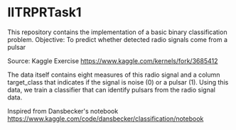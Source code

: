 # IITRPRTask1
This repository contains the implementation of a basic binary classification problem. Objective: To predict whether detected radio signals come from a pulsar

Source: Kaggle Exercise https://www.kaggle.com/kernels/fork/3685412

The data itself contains eight measures of this radio signal and a column target_class that indicates if the signal is noise (0) or a pulsar (1). Using this 
data, we train a classifier that can identify pulsars from the radio signal data.

Inspired from Dansbecker's notebook https://www.kaggle.com/code/dansbecker/classification/notebook
